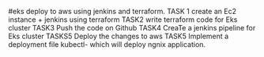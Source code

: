 #eks deploy to aws using jenkins and terraform. 
TASK 1
create an Ec2 instance + jenkins using terraform
TASK2
write terraform code for Eks cluster
TASK3
Push the code on Github
TASK4
CreaTe a jenkins pipeline for Eks cluster
TASKS5
Deploy the changes to aws
TASK5
Implement a deployment file kubectl- which will deploy ngnix application.
